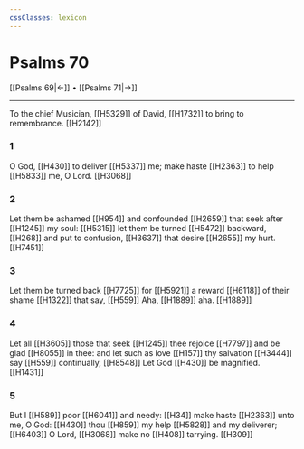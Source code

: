 ```yaml
---
cssClasses: lexicon
---
```

# Psalms 70

[[Psalms 69|←]] • [[Psalms 71|→]]

---

To the chief Musician, [[H5329]] of David, [[H1732]] to bring to remembrance. [[H2142]]

### 1
O God, [[H430]] to deliver [[H5337]] me; make haste [[H2363]] to help [[H5833]] me, O Lord. [[H3068]]

### 2
Let them be ashamed [[H954]] and confounded [[H2659]] that seek after [[H1245]] my soul: [[H5315]] let them be turned [[H5472]] backward, [[H268]] and put to confusion, [[H3637]] that desire [[H2655]] my hurt. [[H7451]]

### 3
Let them be turned back [[H7725]] for [[H5921]] a reward [[H6118]] of their shame [[H1322]] that say, [[H559]] Aha, [[H1889]] aha. [[H1889]]

### 4
Let all [[H3605]] those that seek [[H1245]] thee rejoice [[H7797]] and be glad [[H8055]] in thee: and let such as love [[H157]] thy salvation [[H3444]] say [[H559]] continually, [[H8548]] Let God [[H430]] be magnified. [[H1431]]

### 5
But I [[H589]] poor [[H6041]] and needy: [[H34]] make haste [[H2363]] unto me, O God: [[H430]] thou [[H859]] my help [[H5828]] and my deliverer; [[H6403]] O Lord, [[H3068]] make no [[H408]] tarrying. [[H309]]